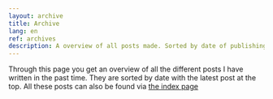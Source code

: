 ```yaml
---
layout: archive
title: Archive
lang: en
ref: archives
description: A overview of all posts made. Sorted by date of publishing
---
```

Through this page you get an overview of all the different posts I have written in the past time. They are sorted by date with the latest post at the top. All these posts can also be found via [the index page](/)
